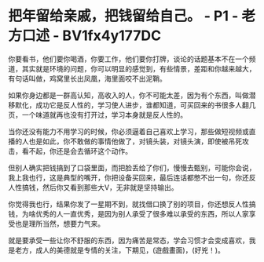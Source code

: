 # 把年留给亲戚，把钱留给自己。 - P1 - 老方口述 - BV1fx4y177DC

你要看书，他们要你喝酒，你要工作，他们要你打牌，谈论的话题基本不在一个频道，其实就是环境的问题，你可以明显的感觉到，有些情景，差距和你越来越大，有句话叫做，鸡窝里长出凤凰，海里面咬不出泥鞘。

如果你身边都是一群高认知，高收入的人，你不可能太差，因为有个东西，叫做潜移默化，成功它是反人性的，学习使人进步，谁都知道，可买回来的书很多人翻几页，一个味道就再也没有打开过，学习本身就是反人性的。

当你还没有能力不用学习的时候，你必须逼着自己喜欢上学习，那些做短视频或直播的人也是如此，你不敢做的事情他做了，对镜头装，对镜头演，即使被吊死攻击，看不起，你还是会去循环这个动作。

但别人确实把钱搞到了口袋里面，而把脸丢给了你们，慢慢去甄别，可能你会说，我上我也行，这是典型的嘴开，你把设备买回来，最后连话都憋不出一句，你还反人性搞钱，然后你又看到那些大V，无非就是坚持输出。

你觉得我也行，结果你发了一星期不到，就找借口换了别的项目，你还想反人性搞钱，为啥优秀的人一直优秀，是因为别人承受了很多难以承受的东西，所以人家享受也是理所当然，想要力气来。

就是要承受一些让你不舒服的东西，因为痛苦是常态，学会习惯才会变成喜欢，我是老方，成人的美德就是专情的关注，下期见，(遊戲畫面)，(好兇！)。

